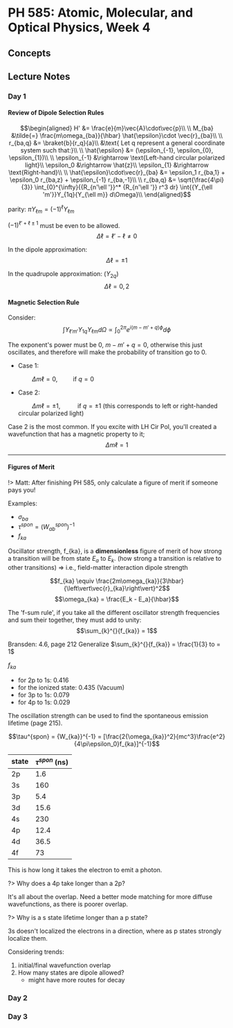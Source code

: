 # PH 585: Atomic, Molecular, and Optical Physics, Week 4

$$
\newcommand\wrap[2]{\left( #1 \right)_{ #2 }}
\newcommand\pder[2]{\frac{\partial #1}{\partial #2}}
\newcommand\pdersq[2]{\frac{\partial^2 #1}{\partial^2 #2}}
\newcommand\mpder[3]{\frac{\partial^2 #1}{\partial #2\partial #3}}
\newcommand\bra[1]{\langle #1 |}
\newcommand\ket[1]{| #1 \rangle}
\newcommand\braket[3]{\bra{#1}#2\ket{#3}}
$$

## Concepts

## Lecture Notes

### Day 1

#### Review of Dipole Selection Rules

$$\begin{aligned}
H' &= \frac{e}{m}\vec{A}\cdot\vec{p}\\
\\
M_{ba} &\tilde{=} \frac{m\omega_{ba}}{\hbar} \hat{\epsilon}\cdot \vec{r}_{ba}\\
\\
r_{ba,q} &= \braket{b}{r_q}{a}\\
&\text{    Let q represent a general coordinate system such that:}\\
\\
\hat{\epsilon} &= (\epsilon_{-1}, \epsilon_{0}, \epsilon_{1})\\
\\
\epsilon_{-1} &\rightarrow \text{Left-hand circular polarized light}\\
\epsilon_0 &\rightarrow \hat{z}\\
\epsilon_{1} &\rightarrow \text{Right-hand}\\
\\
\hat{\epsilon}\cdot\vec{r}_{ba} &= \epsilon_1 r_{ba,1} + \epsilon_0 r_{ba,z} + \epsilon_{-1} r_{ba,-1}\\
\\
r_{ba,q} &= \sqrt{\frac{4\pi}{3}} \int_{0}^{\infty}{{R_{n'\ell '}}^* {R_{n'\ell '}} r^3 dr} \int{{Y_{\ell 'm'}}Y_{1q}{Y_{\ell m}} d\Omega}\\
\end{aligned}$$

parity: $\pi Y_{\ell m} = (-1)^{\ell} Y_{\ell m}$

$(-1)^{\ell '+\ell \pm 1}$ must be even to be allowed.
$$\Delta \ell = \ell ' - \ell \neq 0$$

In the dipole approximation:
$$\Delta \ell = \pm 1$$

In the quadrupole approximation: $(Y_{2q})$
$$\Delta \ell = 0, 2$$

#### Magnetic Selection Rule


Consider:
$$\int{{Y_{\ell 'm'}}Y_{1q}{Y_{\ell m}} d\Omega} \propto \int_{0}^{2\pi}{e^{i(m-m'+q)\phi} d\phi}$$

The exponent's power must be $0$, $m-m'+q = 0$, otherwise this just oscillates, and therefore will make the probability of transition go to $0$.

- Case 1:

  $\qquad$$\Delta m\ell = 0$,$\qquad$ if $q = 0$
- Case 2:

  $\qquad$$\Delta m\ell = \pm 1$, $\qquad$ if $q = \pm 1$ (this corresponds to left or right-handed circular polarized light)

Case 2 is the most common. If you excite with LH Cir Pol, you'll created a wavefunction that has a magnetic property to it; $$\Delta m\ell = 1$$

----

#### Figures of Merit

!> Matt: After finishing PH 585, only calculate a figure of merit if someone pays you!

Examples:

- $\sigma_{ba}$
- $\tau^{spon} = ({W_{ab}}^{spon})^{-1}$
- $f_{ka}$

Oscillator strength, f_{ka}, is a **dimensionless** figure of merit of how strong a transition will be from state $E_a$ to $E_k$. (how strong a transition is relative to other transitions)
$\Rightarrow$ i.e., field-matter interaction dipole strength

$$f_{ka} \equiv \frac{2m\omega_{ka}}{3\hbar} {\left\vert\vec{r}_{ka}\right\vert}^2$$
$$\omega_{ka} = \frac{E_k - E_a}{\hbar}$$

The 'f-sum rule', if you take all the different oscillator strength frequencies and sum their together, they must add to unity:
$$\sum_{k}^{}{f_{ka}} = 1$$

Bransden: 4.6, page 212
Generalize $\sum_{k}^{}{f_{ka}} = \frac{1}{3} to = 1$

$f_{ka}$

- for 2p to 1s: 0.416
- for the ionized state: 0.435 (Vacuum)
- for 3p to 1s: 0.079
- for 4p to 1s: 0.029

The oscillation strength can be used to find the spontaneous emission lifetime (page 215).

$$\tau^{spon} = {W_{ka}}^{-1} = [\frac{2{\omega_{ka}}^2}{mc^3}\frac{e^2}{4\pi\epsilon_0}f_{ka}]^{-1}$$

| state | $\tau^{spon}$ (ns) |
| ---- | ---- |
| 2p | 1.6 |
| 3s | 160 |
| 3p | 5.4 |
| 3d | 15.6 |
| 4s | 230 |
| 4p | 12.4 |
| 4d | 36.5 |
| 4f | 73 |

This is how long it takes the electron to emit a photon.

?> Why does a 4p take longer than a 2p?

It's all about the overlap. Need a better mode matching for more diffuse wavefunctions, as there is poorer overlap.

?> Why is a s state lifetime longer than a p state?

3s doesn't localized the electrons in a direction, where as p states strongly localize them.

Considering trends:

1. initial/final wavefunction overlap
2. How many states are dipole allowed?
    - might have more routes for decay

### Day 2

### Day 3
